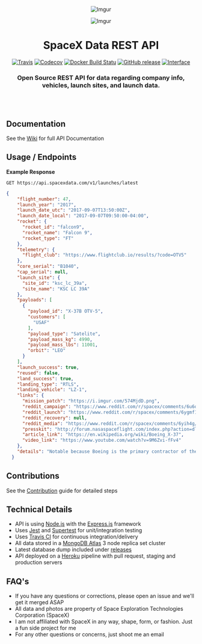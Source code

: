 <div align="center">

![Imgur](http://i.imgur.com/eL73Iit.png)

![Imgur](https://i.imgur.com/HOh86Ex.jpg)

# SpaceX Data REST API

[![Travis](https://img.shields.io/travis/r-spacex/SpaceX-API.svg?style=flat-square)](https://travis-ci.org/r-spacex/SpaceX-API)
[![Codecov](https://img.shields.io/codecov/c/github/r-spacex/SpaceX-API.svg?style=flat-square)](https://codecov.io/gh/r-spacex/SpaceX-API)
[![Docker Build Statu](https://img.shields.io/docker/build/jakewmeyer/spacex-api.svg?style=flat-square)](https://hub.docker.com/r/jakewmeyer/spacex-api/)
[![GitHub release](https://img.shields.io/github/release/r-spacex/SpaceX-API.svg?style=flat-square)]()
[![Interface](https://img.shields.io/badge/interface-REST-brightgreen.svg?style=flat-square)]()

### Open Source REST API for data regarding company info, vehicles, launch sites, and launch data.
<br></br>

</div>

## Documentation
See the [Wiki](https://github.com/r-spacex/SpaceX-API/wiki) for full API Documentation

## Usage / Endpoints

**Example Response**

```http
GET https://api.spacexdata.com/v1/launches/latest
```

```json
{
    "flight_number": 47,
    "launch_year": "2017",
    "launch_date_utc": "2017-09-07T13:50:00Z",
    "launch_date_local": "2017-09-07T09:50:00-04:00",
    "rocket": {
      "rocket_id": "falcon9",
      "rocket_name": "Falcon 9",
      "rocket_type": "FT"
    },
    "telemetry": {
      "flight_club": "https://www.flightclub.io/results/?code=OTV5"
    },
    "core_serial": "B1040",
    "cap_serial": null,
    "launch_site": {
      "site_id": "ksc_lc_39a",
      "site_name": "KSC LC 39A"
    },
    "payloads": [
      {
        "payload_id": "X-37B OTV-5",
        "customers": [
          "USAF"
        ],
        "payload_type": "Satelite",
        "payload_mass_kg": 4990,
        "payload_mass_lbs": 11001,
        "orbit": "LEO"
      }
    ],
    "launch_success": true,
    "reused": false,
    "land_success": true,
    "landing_type": "RTLS",
    "landing_vehicle": "LZ-1",
    "links": {
      "mission_patch": "https://i.imgur.com/574MjdD.png",
      "reddit_campaign": "https://www.reddit.com/r/spacex/comments/6u6q1t/x37b_otv5_launch_campaign_thread/",
      "reddit_launch": "https://www.reddit.com/r/spacex/comments/6ygmf1/rspacex_x37b_otv5_official_launch_discussion/",
      "reddit_recovery": null,
      "reddit_media": "https://www.reddit.com/r/spacex/comments/6yih4g/rspacex_x37b_otv5_media_thread_videos_images_gifs/",
      "presskit": "http://forum.nasaspaceflight.com/index.php?action=dlattach;topic=43585.0;attach=1446501;sess=0",
      "article_link": "https://en.wikipedia.org/wiki/Boeing_X-37",
      "video_link": "https://www.youtube.com/watch?v=9M6Zvi-fFv4"
    },
    "details": "Notable because Boeing is the primary contractor of the X-37B, which has until now been launched by ULA, a SpaceX competitor and Boeing partnership. Second flight of the Falcon 9 Block 4 upgrade."
  }
  ```

## Contributions
See the [Contribution](https://github.com/r-spacex/SpaceX-API/blob/master/CONTRIBUTING.md) guide for detailed steps

## Technical Details
* API is using [Node.js](https://nodejs.org/en/) with the [Express.js](https://expressjs.com/) framework
* Uses [Jest](https://facebook.github.io/jest/) and [Supertest](https://github.com/visionmedia/supertest) for unit/integration testing
* Uses [Travis CI](https://travis-ci.org/) for continuous integration/delivery
* All data stored in a [MongoDB Atlas](https://www.mongodb.com/cloud/atlas) 3 node replica set cluster
* Latest database dump included under [releases](https://github.com/r-spacex/SpaceX-API/releases)
* API deployed on a [Heroku](https://www.heroku.com/) pipeline with pull request, staging and production servers

## FAQ's
* If you have any questions or corrections, please open an issue and we'll get it merged ASAP
* All data and photos are property of Space Exploration Technologies Corporation (SpaceX)
* I am not affiliated with SpaceX in any way, shape, form, or fashion. Just a fun side project for me
* For any other questions or concerns, just shoot me an email
